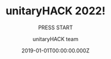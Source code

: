 ---
title: unitaryHACK 2022!
subtitle: PRESS START
metaDescription: unitaryHACK is back in 2022!
date: 2019-01-01T00:00:00.000Z
author: unitaryHACK team
summary: PRESS START
---